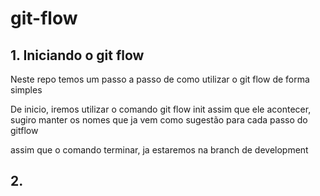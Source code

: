 # git-flow

## 1. Iniciando o git flow
Neste repo temos um passo a passo de como utilizar o git flow de forma simples

De inicio, iremos utilizar o comando git flow init
assim que ele acontecer, sugiro manter os nomes que ja vem como sugestão para cada passo do gitflow

assim que o comando terminar, ja estaremos na branch de development

## 2. 
